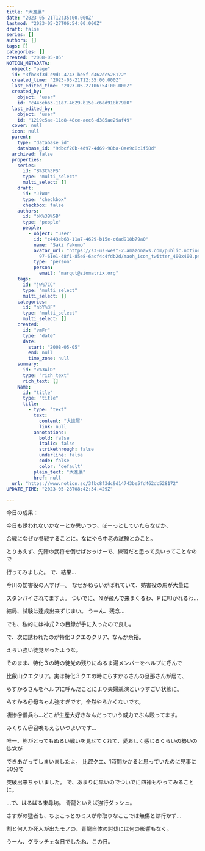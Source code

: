 ```yaml
---
title: "大進展"
date: "2023-05-21T12:35:00.000Z"
lastmod: "2023-05-27T06:54:00.000Z"
draft: false
series: []
authors: []
tags: []
categories: []
created: "2008-05-05"
NOTION_METADATA:
  object: "page"
  id: "3fbc8f3d-c9d1-4743-be5f-d462dc528172"
  created_time: "2023-05-21T12:35:00.000Z"
  last_edited_time: "2023-05-27T06:54:00.000Z"
  created_by:
    object: "user"
    id: "c443eb63-11a7-4629-b15e-c6ad918b79a0"
  last_edited_by:
    object: "user"
    id: "1219c5ae-11d8-48ce-aec6-d385ae29af49"
  cover: null
  icon: null
  parent:
    type: "database_id"
    database_id: "9dbcf20b-4d97-4d69-98ba-8ae9c8c1f58d"
  archived: false
  properties:
    series:
      id: "B%3C%3FS"
      type: "multi_select"
      multi_select: []
    draft:
      id: "JiWU"
      type: "checkbox"
      checkbox: false
    authors:
      id: "bK%3B%5B"
      type: "people"
      people:
        - object: "user"
          id: "c443eb63-11a7-4629-b15e-c6ad918b79a0"
          name: "Saki Yakumo"
          avatar_url: "https://s3-us-west-2.amazonaws.com/public.notion-static.com/3ad1c4\
            97-61e1-48f1-85e8-6acf4c4fdb2d/maoh_icon_twitter_400x400.png"
          type: "person"
          person:
            email: "marqut@ziomatrix.org"
    tags:
      id: "jw%7CC"
      type: "multi_select"
      multi_select: []
    categories:
      id: "nbY%3F"
      type: "multi_select"
      multi_select: []
    created:
      id: "vmFr"
      type: "date"
      date:
        start: "2008-05-05"
        end: null
        time_zone: null
    summary:
      id: "x%3AlD"
      type: "rich_text"
      rich_text: []
    Name:
      id: "title"
      type: "title"
      title:
        - type: "text"
          text:
            content: "大進展"
            link: null
          annotations:
            bold: false
            italic: false
            strikethrough: false
            underline: false
            code: false
            color: "default"
          plain_text: "大進展"
          href: null
  url: "https://www.notion.so/3fbc8f3dc9d14743be5fd462dc528172"
UPDATE_TIME: "2023-05-28T08:42:34.429Z"

---
```

<link rel="stylesheet" href="https://cdn.jsdelivr.net/npm/katex@0.16.2/dist/katex.min.css" integrity="sha384-bYdxxUwYipFNohQlHt0bjN/LCpueqWz13HufFEV1SUatKs1cm4L6fFgCi1jT643X" crossorigin="anonymous">


今日の成果：


今日も誘われないかなーとか思いつつ、ぼーっとしていたらなぜか、


合戦になぜか参戦することに。なにやら中老の試験とのこと。


とりあえず、先陣の武将を倒せばおっけーで、練習だと思って良いってことなので


行ってみました。 で、結果…


今川の妨害役の人すげー。 なぜかねらいがばれていて、妨害役の馬が大量に


スタンバイされてますよ。 ついでに、Ｎが飛んで来まくるわ、Ｐに叩かれるわ…


結局、試験は達成出来ずじまい。 うーん、残念…


でも、私的には神式２の目録が手に入ったので良し。


で、次に誘われたのが特化３クエのクリア、なんか余裕。


えらい強い徒党だったような。


そのまま、特化３の時の徒党の残りにぬるま湯メンバーをヘルプに呼んで


比叡山クエクリア。実は特化３クエの時にらすかるさんの旦那さんが居て、


らすかるさんをヘルプに呼んだことにより夫婦競演というすごい状態に。


らすかる＠母ちゃん強すぎです。全然やらかくないです。


凄惨＠僧兵も…どこが生産大好きなんだっていう威力でぶん殴ってます。


みくりん＠召喚もえらいつよいです…


唯一、熊がとってもぬるい戦いを見せてくれて、愛おしく感じるくらいの勢いの徒党が


できあがってしまいましたよ。 比叡クエ、1時間かかると思っていたのに見事に30分で


突破出来ちゃいました。 で、あまりに早いのでついでに四神もやってみることに。


…で、はるばる東尋坊。 青龍といえば強行ダッシュ。


さすがの猛者も、ちょこっとのミスが命取りなここでは無傷とは行かず…


割と何人か死人が出たモノの、青龍自体の討伐には何の影響もなく。


うーん、グラッチェな日でしたね、この日。

